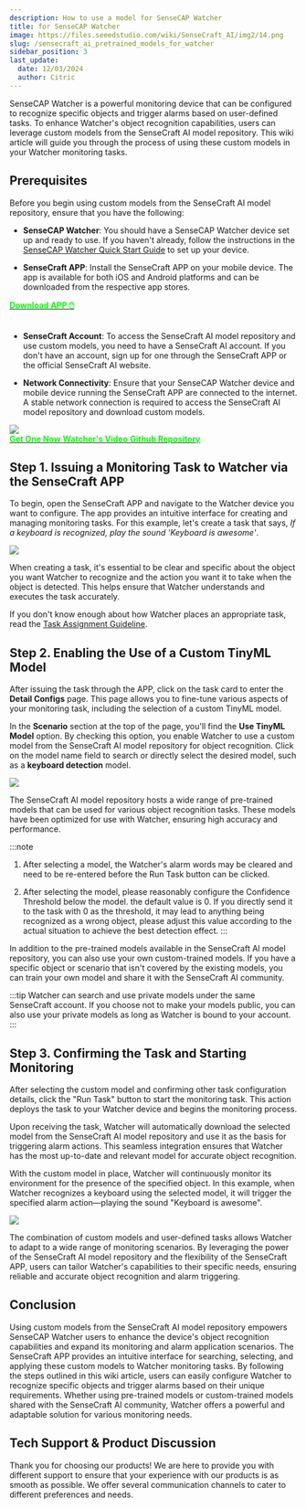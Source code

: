 ```yaml
---
description: How to use a model for SenseCAP Watcher
title: for SenseCAP Watcher
image: https://files.seeedstudio.com/wiki/SenseCraft_AI/img2/14.png
slug: /sensecraft_ai_pretrained_models_for_watcher
sidebar_position: 3
last_update:
  date: 12/03/2024
  author: Citric
---
```


SenseCAP Watcher is a powerful monitoring device that can be configured to recognize specific objects and trigger alarms based on user-defined tasks. To enhance Watcher's object recognition capabilities, users can leverage custom models from the SenseCraft AI model repository. This wiki article will guide you through the process of using these custom models in your Watcher monitoring tasks.

## Prerequisites

Before you begin using custom models from the SenseCraft AI model repository, ensure that you have the following:

- **SenseCAP Watcher**: You should have a SenseCAP Watcher device set up and ready to use. If you haven't already, follow the instructions in the [SenseCAP Watcher Quick Start Guide](https://wiki.seeedstudio.com/getting_started_with_watcher/) to set up your device.

- **SenseCraft APP**: Install the SenseCraft APP on your mobile device. The app is available for both iOS and Android platforms and can be downloaded from the respective app stores.

<div class="get_one_now_container" style={{textAlign: 'center'}}>
    <a class="get_one_now_item" href="https://sensecraft-app-download.seeed.cc">
            <strong><span><font color={'FFFFFF'} size={"4"}> Download APP 🖱️</font></span></strong>
    </a>
</div>

<br />

- **SenseCraft Account**: To access the SenseCraft AI model repository and use custom models, you need to have a SenseCraft AI account. If you don't have an account, sign up for one through the SenseCraft APP or the official SenseCraft AI website.

- **Network Connectivity**: Ensure that your SenseCAP Watcher device and mobile device running the SenseCraft APP are connected to the internet. A stable network connection is required to access the SenseCraft AI model repository and download custom models.

<div style={{textAlign:'center'}}><img src="https://files.seeedstudio.com/wiki/watcher_getting_started/watcherKS.jpg" style={{width:1000, height:'auto'}}/></div>


<div class="get_one_now_container" style={{textAlign: 'center'}}>
    <a class="get_one_now_item" href="https://www.seeedstudio.com/SenseCAP-Watcher-W1-A-p-5979.html">
            <strong><span><font color={'FFFFFF'} size={"4"}> Get One Now</font></span></strong>
    </a>
    <a class="get_one_now_item" href="https://www.youtube.com/watch?v=ny22Z0cAIqE">
            <strong><span><font color={'FFFFFF'} size={"4"}> Watcher's Video</font></span></strong>
    </a>
    <a class="get_one_now_item" href="https://github.com/Seeed-Studio/OSHW-SenseCAP-Watcher">
            <strong><span><font color={'FFFFFF'} size={"4"}> Github Repository</font></span></strong>
    </a>
</div>

## Step 1. Issuing a Monitoring Task to Watcher via the SenseCraft APP

To begin, open the SenseCraft APP and navigate to the Watcher device you want to configure. The app provides an intuitive interface for creating and managing monitoring tasks. For this example, let's create a task that says, *If a keyboard is recognized, play the sound 'Keyboard is awesome'*.

<div style={{textAlign:'center'}}><img src="https://files.seeedstudio.com/wiki/SenseCraft_AI/img2/31.png" style={{width:250, height:'auto'}}/></div>

When creating a task, it's essential to be clear and specific about the object you want Watcher to recognize and the action you want it to take when the object is detected. This helps ensure that Watcher understands and executes the task accurately.

If you don't know enough about how Watcher places an appropriate task, read the [Task Assignment Guideline](https://wiki.seeedstudio.com/getting_started_with_watcher_task/).

## Step 2. Enabling the Use of a Custom TinyML Model

After issuing the task through the APP, click on the task card to enter the **Detail Configs** page. This page allows you to fine-tune various aspects of your monitoring task, including the selection of a custom TinyML model.

In the **Scenario** section at the top of the page, you'll find the **Use TinyML Model** option. By checking this option, you enable Watcher to use a custom model from the SenseCraft AI model repository for object recognition. Click on the model name field to search or directly select the desired model, such as a **keyboard detection** model.

<div style={{textAlign:'center'}}><img src="https://files.seeedstudio.com/wiki/SenseCraft_AI/img2/32.png" style={{width:1000, height:'auto'}}/></div>

The SenseCraft AI model repository hosts a wide range of pre-trained models that can be used for various object recognition tasks. These models have been optimized for use with Watcher, ensuring high accuracy and performance.

:::note
1. After selecting a model, the Watcher's alarm words may be cleared and need to be re-entered before the Run Task button can be clicked.

2. After selecting the model, please reasonably configure the Confidence Threshold below the model. the default value is 0. If you directly send it to the task with 0 as the threshold, it may lead to anything being recognized as a wrong object, please adjust this value according to the actual situation to achieve the best detection effect.
:::

In addition to the pre-trained models available in the SenseCraft AI model repository, you can also use your own custom-trained models. If you have a specific object or scenario that isn't covered by the existing models, you can train your own model and share it with the SenseCraft AI community.

:::tip
Watcher can search and use private models under the same SenseCraft account. If you choose not to make your models public, you can also use your private models as long as Watcher is bound to your account.
:::

## Step 3. Confirming the Task and Starting Monitoring

After selecting the custom model and confirming other task configuration details, click the "Run Task" button to start the monitoring task. This action deploys the task to your Watcher device and begins the monitoring process.

Upon receiving the task, Watcher will automatically download the selected model from the SenseCraft AI model repository and use it as the basis for triggering alarm actions. This seamless integration ensures that Watcher has the most up-to-date and relevant model for accurate object recognition.

With the custom model in place, Watcher will continuously monitor its environment for the presence of the specified object. In this example, when Watcher recognizes a keyboard using the selected model, it will trigger the specified alarm action—playing the sound "Keyboard is awesome".

<div style={{textAlign:'center'}}><img src="https://files.seeedstudio.com/wiki/SenseCraft_AI/img2/33.png" style={{width:600, height:'auto'}}/></div>

The combination of custom models and user-defined tasks allows Watcher to adapt to a wide range of monitoring scenarios. By leveraging the power of the SenseCraft AI model repository and the flexibility of the SenseCraft APP, users can tailor Watcher's capabilities to their specific needs, ensuring reliable and accurate object recognition and alarm triggering.

## Conclusion

Using custom models from the SenseCraft AI model repository empowers SenseCAP Watcher users to enhance the device's object recognition capabilities and expand its monitoring and alarm application scenarios. The SenseCraft APP provides an intuitive interface for searching, selecting, and applying these custom models to Watcher monitoring tasks. By following the steps outlined in this wiki article, users can easily configure Watcher to recognize specific objects and trigger alarms based on their unique requirements. Whether using pre-trained models or custom-trained models shared with the SenseCraft AI community, Watcher offers a powerful and adaptable solution for various monitoring needs.


## Tech Support & Product Discussion

Thank you for choosing our products! We are here to provide you with different support to ensure that your experience with our products is as smooth as possible. We offer several communication channels to cater to different preferences and needs.

<div class="button_tech_support_container">
<a href="https://discord.com/invite/QqMgVwHT3X" class="button_tech_support_sensecap"></a>
<a href="https://support.sensecapmx.com/portal/en/home" class="button_tech_support_sensecap3"></a>
</div>

<div class="button_tech_support_container">
<a href="mailto:support@sensecapmx.com" class="button_tech_support_sensecap2"></a>
<a href="https://github.com/Seeed-Studio/wiki-documents/discussions/69" class="button_discussion"></a>
</div>

